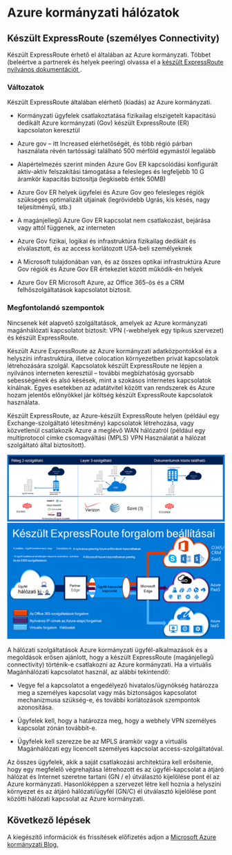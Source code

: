<properties
    pageTitle="Azure Governmenmt dokumentáció |} Microsoft Azure"
    description="Ez a funkció és a személyes elérhetőségének e kormányzati útmutatást összehasonlítása biztosít"
    services="Azure-Government"
    cloud="gov" 
    documentationCenter=""
    authors="ryansoc"
    manager="zakramer"
    editor=""/>

<tags
    ms.service="multiple"
    ms.devlang="na"
    ms.topic="article"
    ms.tgt_pltfrm="na"
    ms.workload="azure-government"
    ms.date="09/28/2016"
    ms.author="ryansoc"/>

#  <a name="azure-government-networking"></a>Azure kormányzati hálózatok

##  <a name="expressroute-private-connectivity"></a>Készült ExpressRoute (személyes Connectivity)

Készült ExpressRoute érhető el általában az Azure kormányzati. Többet (beleértve a partnerek és helyek peering) olvassa el a <a href="https://azure.microsoft.com/en-us/documentation/services/expressroute/">készült ExpressRoute nyilvános dokumentációt </a>.

###  <a name="variations"></a>Változatok

Készült ExpressRoute általában elérhető (kiadás) az Azure kormányzati. 

- Kormányzati ügyfelek csatlakoztatása fizikailag elszigetelt kapacitású dedikált Azure kormányzati (Gov) készült ExpressRoute (ER) kapcsolaton keresztül

- Azure gov – itt Increased elérhetőségét, és több régió párban használata révén tartóssági található 500 mérföld egymástól legalább 

- Alapértelmezés szerint minden Azure Gov ER kapcsolódási konfigurált aktív-aktív felszakítási támogatása a felesleges és legfeljebb 10 G áramkör kapacitás biztosítja (legkisebb érték 50MB)

- Azure Gov ER helyek ügyfelei és Azure Gov geo felesleges régiók szükséges optimalizált útjainak (legrövidebb Ugrás, kis késés, nagy teljesítményű, stb.)

- A magánjellegű Azure Gov ER kapcsolat nem csatlakozást, bejárása vagy attól függenek, az interneten

- Azure Gov fizikai, logikai és infrastruktúra fizikailag dedikált és elválasztott, és az access korlátozott USA-beli személyeknek

- A Microsoft tulajdonában van, és az összes optikai infrastruktúra Azure Gov régiók és Azure Gov ER értekezlet között működik-én helyek

- Azure Gov ER Microsoft Azure, az Office 365-ös és a CRM felhőszolgáltatások kapcsolatot biztosít.

### <a name="considerations"></a>Megfontolandó szempontok

Nincsenek két alapvető szolgáltatások, amelyek az Azure kormányzati magánhálózati kapcsolatot biztosít: VPN (-webhelyek egy tipikus szervezet) és készült ExpressRoute.

Készült Azure ExpressRoute az Azure kormányzati adatközpontokkal és a helyszíni infrastruktúra, illetve colocation környezetben privát kapcsolatok létrehozására szolgál. Kapcsolatok készült ExpressRoute ne lépjen a nyilvános interneten keresztül – további megbízhatóság gyorsabb sebességének és alsó késések, mint a szokásos internetes kapcsolatok kínálnak. Egyes esetekben az adatátvitel között van rendszerek és Azure hozam jelentős előnyökkel jár költség készült ExpressRoute kapcsolatok használata.   

Készült ExpressRoute, az Azure-készült ExpressRoute helyen (például egy Exchange-szolgáltató létesítmény) kapcsolatok létrehozása, vagy közvetlenül csatlakozik Azure a meglévő WAN hálózatról (például egy multiprotocol címke csomagváltási (MPLS) VPN Használatát a hálózat szolgáltató által biztosított).

![helyettesítő szöveg](./media/azure-government-capability-private-connectivity-options.PNG)  ![helyettesítő szöveg](./media/government-capability-expressroute.PNG)  

A hálózati szolgáltatások Azure kormányzati ügyfél-alkalmazások és a megoldások erősen ajánlott, hogy a készült ExpressRoute (magánjellegű connectivity) történik-e csatlakozni az Azure kormányzati. Ha a virtuális Magánhálózati kapcsolatot használ, az alábbi tekintendő:

- Vegye fel a kapcsolatot a engedélyező hivatalos/ügynökség határozza meg a személyes kapcsolat vagy más biztonságos kapcsolatot mechanizmusa szükség-e, és további korlátozások szempontok azonosítása.

- Ügyfelek kell, hogy a határozza meg, hogy a webhely VPN személyes kapcsolat zónán továbbít-e.

- Ügyfelek kell szerezze be az MPLS áramkör vagy a virtuális Magánhálózati egy licencelt személyes kapcsolat access-szolgáltatóval.

Az összes ügyfelek, akik a saját csatlakozási architektúra kell erősítenie, hogy egy megfelelő végrehajtása létrehozott és az ügyfél-kapcsolat a átjáró hálózat és Internet szeretne tartani (GN / e) útválasztó kijelölése pont él az Azure kormányzati. Hasonlóképpen a szervezet létre kell hoznia a helyszíni környezet és az átjáró hálózati/ügyfél (GN/C) él útválasztó kijelölése pont közötti hálózati kapcsolat az Azure kormányzati.

## <a name="next-steps"></a>Következő lépések

A kiegészítő információk és frissítések előfizetés adjon a <a href="https://blogs.msdn.microsoft.com/azuregov/">Microsoft Azure kormányzati Blog.</a>
